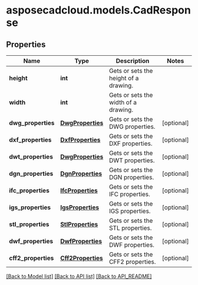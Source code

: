 # asposecadcloud.models.CadResponse

## Properties
Name | Type | Description | Notes
------------ | ------------- | ------------- | -------------
**height** | **int** | Gets or sets the height of a drawing. | 
**width** | **int** | Gets or sets the width of a drawing. | 
**dwg_properties** | [**DwgProperties**](DwgProperties.md) | Gets or sets the DWG properties. | [optional] 
**dxf_properties** | [**DxfProperties**](DxfProperties.md) | Gets or sets the DXF properties. | [optional] 
**dwt_properties** | [**DwgProperties**](DwgProperties.md) | Gets or sets the DWT properties. | [optional] 
**dgn_properties** | [**DgnProperties**](DgnProperties.md) | Gets or sets the DGN properties. | [optional] 
**ifc_properties** | [**IfcProperties**](IfcProperties.md) | Gets or sets the IFC properties. | [optional] 
**igs_properties** | [**IgsProperties**](IgsProperties.md) | Gets or sets the IGS properties. | [optional] 
**stl_properties** | [**StlProperties**](StlProperties.md) | Gets or sets the STL properties. | [optional] 
**dwf_properties** | [**DwfProperties**](DwfProperties.md) | Gets or sets the DWF properties. | [optional] 
**cff2_properties** | [**Cff2Properties**](Cff2Properties.md) | Gets or sets the CFF2 properties. | [optional] 

[[Back to Model list]](API_README.md#documentation-for-models) [[Back to API list]](API_README.md#documentation-for-api-endpoints) [[Back to API_README]](API_README.md)


